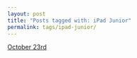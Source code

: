 ```yaml
---
layout: post
title: "Posts tagged with: iPad Junior"
permalink: tags/ipad-junior/
---
```

[October 23rd](/2012/10/october-23rd)
